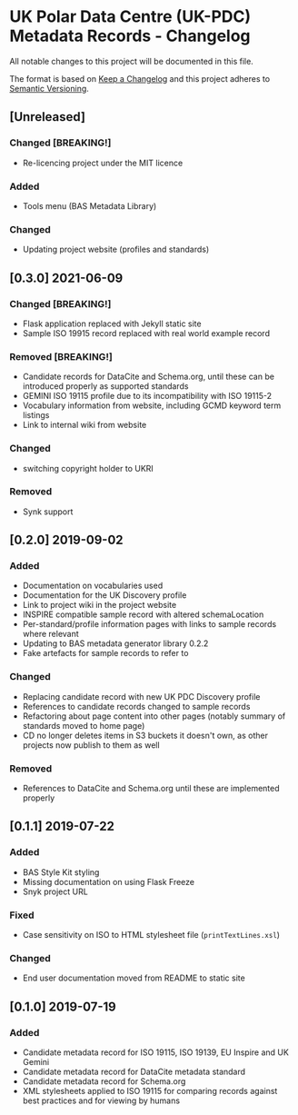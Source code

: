 # UK Polar Data Centre (UK-PDC) Metadata Records - Changelog

All notable changes to this project will be documented in this file.

The format is based on [Keep a Changelog](http://keepachangelog.com/en/1.0.0/)
and this project adheres to [Semantic Versioning](http://semver.org/spec/v2.0.0.html).

## [Unreleased]

### Changed [BREAKING!]

* Re-licencing project under the MIT licence

### Added

* Tools menu (BAS Metadata Library)

### Changed

* Updating project website (profiles and standards)

## [0.3.0] 2021-06-09

### Changed [BREAKING!]

* Flask application replaced with Jekyll static site
* Sample ISO 19915 record replaced with real world example record

### Removed [BREAKING!]

* Candidate records for DataCite and Schema.org, until these can be introduced properly as supported standards
* GEMINI ISO 19115 profile due to its incompatibility with ISO 19115-2
* Vocabulary information from website, including GCMD keyword term listings
* Link to internal wiki from website

### Changed

* switching copyright holder to UKRI

### Removed

* Synk support

## [0.2.0] 2019-09-02

### Added

* Documentation on vocabularies used
* Documentation for the UK Discovery profile
* Link to project wiki in the project website
* INSPIRE compatible sample record with altered schemaLocation
* Per-standard/profile information pages with links to sample records where relevant
* Updating to BAS metadata generator library 0.2.2
* Fake artefacts for sample records to refer to

### Changed

* Replacing candidate record with new UK PDC Discovery profile
* References to candidate records changed to sample records
* Refactoring about page content into other pages (notably summary of standards moved to home page)
* CD no longer deletes items in S3 buckets it doesn't own, as other projects now publish to them as well

### Removed

* References to DataCite and Schema.org until these are implemented properly

## [0.1.1] 2019-07-22

### Added

* BAS Style Kit styling
* Missing documentation on using Flask Freeze
* Snyk project URL

### Fixed

* Case sensitivity on ISO to HTML stylesheet file (`printTextLines.xsl`)

### Changed

* End user documentation moved from README to static site

## [0.1.0] 2019-07-19

### Added

* Candidate metadata record for ISO 19115, ISO 19139, EU Inspire and UK Gemini
* Candidate metadata record for DataCite metadata standard
* Candidate metadata record for Schema.org
* XML stylesheets applied to ISO 19115 for comparing records against best practices and for viewing by humans

